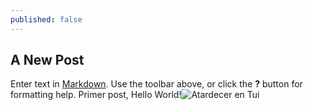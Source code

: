```yaml
---
published: false
---
```

## A New Post

Enter text in [Markdown](http://daringfireball.net/projects/markdown/). Use the toolbar above, or click the **?** button for formatting help.
Primer post, Hello World!![Atardecer en Tui]({{site.baseurl}}/_posts/_DSC2730-53.jpg)

